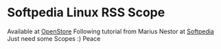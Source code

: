# Softpedia Linux RSS Scope
Available at [OpenStore](https://open-store.io/app/softpedia)
Following tutorial from Marius Nestor at [Softpedia](http://news.softpedia.com/news/How-to-Create-a-RSS-Scope-for-Ubuntu-Phone-474352.shtml)
Just need some Scopes :)
Peace
